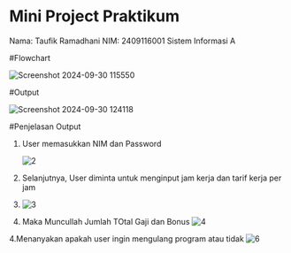 # Mini Project Praktikum
Nama: Taufik Ramadhani
NIM: 2409116001
Sistem Informasi A

#Flowchart

![Screenshot 2024-09-30 115550](https://github.com/user-attachments/assets/d11eecab-626f-4458-a037-13ccbdd7861e)

#Output

![Screenshot 2024-09-30 124118](https://github.com/user-attachments/assets/30313466-8b3d-4461-b46c-433236a95b5f)

#Penjelasan Output
1. User memasukkan NIM dan Password

   ![2](https://github.com/user-attachments/assets/48ec1205-cf81-4210-8fad-0602014d013b)


3. Selanjutnya, User diminta untuk menginput jam kerja dan tarif kerja per jam
4. 
   ![3](https://github.com/user-attachments/assets/f215f851-1566-4f2a-adc3-954b1c6f8a61)

5. Maka Muncullah Jumlah TOtal Gaji dan Bonus
![4](https://github.com/user-attachments/assets/e967ab92-ead3-450e-953b-8fab2ef96717)

4.Menanyakan apakah user ingin mengulang program atau tidak
![6](https://github.com/user-attachments/assets/f58ed151-6b7c-4692-a78a-ad8f4a6c7337)



